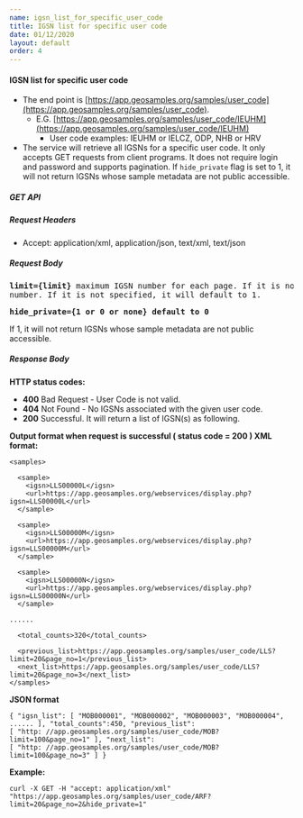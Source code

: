 ```yaml
---
name: igsn_list_for_specific_user_code
title: IGSN list for specific user code
date: 01/12/2020
layout: default
order: 4
---
```


#### IGSN list for specific user code
- The end point is [https://app.geosamples.org/samples/user_code](https://app.geosamples.org/samples/user_code).
  - E.G. [https://app.geosamples.org/samples/user_code/IEUHM](https://app.geosamples.org/samples/user_code/IEUHM)
    - User code examples: IEUHM or IELCZ, ODP, NHB or HRV
- The service will retrieve all IGSNs for a specific user code. It only accepts GET requests from client programs. It does not require login and password and supports pagination. If `hide_private` flag is set to 1, it will not return IGSNs whose sample metadata are not public accessible.

##### GET API
##### Request Headers
- Accept: application/xml, application/json, text/xml, text/json
##### Request Body

<pre>
<b>limit={limit}</b> maximum IGSN number for each page. If it is not specified, it will default to 100. <b>page_no={page_no}</b> page
number. If it is not specified, it will default to 1.
</pre>

<pre>
<b>hide_private={1 or 0 or none} default to 0</b>
</pre>

If 1, it will not return IGSNs whose sample metadata are not public accessible.
##### Response Body
**HTTP status codes:**
- **400** Bad Request - User Code is not valid.
- **404** Not Found - No IGSNs associated with the given user code.
- **200** Successful. It will return a list of IGSN(s) as following.

**Output format when request is successful ( status code = 200 ) XML format:**

```
<samples>
```

```
  <sample> 
    <igsn>LLS00000L</igsn> 
    <url>https://app.geosamples.org/webservices/display.php?igsn=LLS00000L</url> 
  </sample>
```

```
  <sample> 
    <igsn>LLS00000M</igsn> 
    <url>https://app.geosamples.org/webservices/display.php?igsn=LLS00000M</url> 
  </sample>
```

```
  <sample> 
    <igsn>LLS00000N</igsn> 
    <url>https://app.geosamples.org/webservices/display.php?igsn=LLS00000N</url> 
  </sample>
```

```
......
```

```
  <total_counts>320</total_counts>
```

```
  <previous_list>https://app.geosamples.org/samples/user_code/LLS?limit=20&page_no=1</previous_list>
  <next_list>https://app.geosamples.org/samples/user_code/LLS?limit=20&page_no=3</next_list> 
</samples>
```

**JSON format**

```
{ "igsn_list": [ "MOB000001", "MOB000002", "MOB000003", "MOB000004", ...... ], "total_counts":450, "previous_list":
[ "http: //app.geosamples.org/samples/user_code/MOB?limit=100&page_no=1" ], "next_list":
[ "http: //app.geosamples.org/samples/user_code/MOB?limit=100&page_no=3" ] }
```

**Example:**

```
curl -X GET -H "accept: application/xml" "https://app.geosamples.org/samples/user_code/ARF?limit=20&page_no=2&hide_private=1"
```
